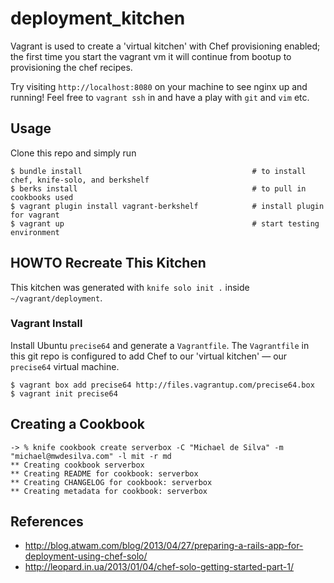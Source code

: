 # deployment_kitchen

Vagrant is used to create a 'virtual kitchen' with Chef provisioning
enabled; the first time you start the vagrant vm it will continue from
bootup to provisioning the chef recipes.

Try visiting `http://localhost:8080` on your machine to see nginx up and
running!  Feel free to `vagrant ssh` in and have a play with `git` and
`vim` etc.

## Usage

Clone this repo and simply run

```
$ bundle install                                      # to install chef, knife-solo, and berkshelf
$ berks install                                       # to pull in cookbooks used
$ vagrant plugin install vagrant-berkshelf            # install plugin for vagrant
$ vagrant up                                          # start testing environment
```

## HOWTO Recreate This Kitchen

This kitchen was generated with `knife solo init .` inside
`~/vagrant/deployment`.

### Vagrant Install

Install Ubuntu `precise64` and generate a `Vagrantfile`.  The
`Vagrantfile` in this git repo is configured to add Chef to our 'virtual
kitchen' &mdash; our `precise64` virtual machine.

```
$ vagrant box add precise64 http://files.vagrantup.com/precise64.box
$ vagrant init precise64
```

## Creating a Cookbook

```
-> % knife cookbook create serverbox -C "Michael de Silva" -m "michael@mwdesilva.com" -l mit -r md
** Creating cookbook serverbox
** Creating README for cookbook: serverbox
** Creating CHANGELOG for cookbook: serverbox
** Creating metadata for cookbook: serverbox
```

## References

* http://blog.atwam.com/blog/2013/04/27/preparing-a-rails-app-for-deployment-using-chef-solo/
* http://leopard.in.ua/2013/01/04/chef-solo-getting-started-part-1/
